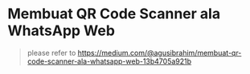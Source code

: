 # Membuat QR Code Scanner ala WhatsApp Web
> please refer to https://medium.com/@agusibrahim/membuat-qr-code-scanner-ala-whatsapp-web-13b4705a921b
